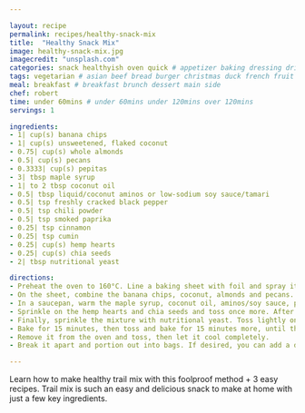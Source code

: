 ```yaml
---

layout: recipe
permalink: recipes/healthy-snack-mix 
title:  "Healthy Snack Mix"
image: healthy-snack-mix.jpg 
imagecredit: "unsplash.com" 
categories: snack healthyish oven quick # appetizer baking dressing drink grill healthyish marinade oven pickling quick raw salad sandwich sauce snack soup
tags: vegetarian # asian beef bread burger christmas duck french fruit indian italian mexican nuts pasta pork poultry rice seafood thanksgiving vegetarian
meal: breakfast # breakfast brunch dessert main side
chef: robert 
time: under 60mins # under 60mins under 120mins over 120mins
servings: 1 

ingredients:
- 1| cup(s) banana chips
- 1| cup(s) unsweetened, flaked coconut
- 0.75| cup(s) whole almonds
- 0.5| cup(s) pecans
- 0.3333| cup(s) pepitas
- 3| tbsp maple syrup
- 1| to 2 tbsp coconut oil
- 0.5| tbsp liquid/coconut aminos or low-sodium soy sauce/tamari
- 0.5| tsp freshly cracked black pepper
- 0.5| tsp chili powder
- 0.5| tsp smoked paprika
- 0.25| tsp cinnamon
- 0.25| tsp cumin
- 0.25| cup(s) hemp hearts
- 0.25| cup(s) chia seeds
- 2| tbsp nutritional yeast

directions:
- Preheat the oven to 160°C. Line a baking sheet with foil and spray it with nonstick spray.
- On the sheet, combine the banana chips, coconut, almonds and pecans.
- In a saucepan, warm the maple syrup, coconut oil, aminos/soy sauce, pepper, chili powder, paprika, cinnamon and cumin until the oil is melted. Pour the mixture over the mix on the baking sheet and toss well.
- Sprinkle on the hemp hearts and chia seeds and toss once more. After some testing, I find that sprinkling them on after adding the wet ingredients helps them to stick and not clump on the sheet.
- Finally, sprinkle the mixture with nutritional yeast. Toss lightly once more if needed.
- Bake for 15 minutes, then toss and bake for 15 minutes more, until the mix is golden. 
- Remove it from the oven and toss, then let it cool completely. 
- Break it apart and portion out into bags. If desired, you can add a dried fruit, like cherries or cranberries, in with the mix.

--- 
```

Learn how to make healthy trail mix with this foolproof method + 3 easy recipes. Trail mix is such an easy and delicious snack to make at home with just a few key ingredients.
